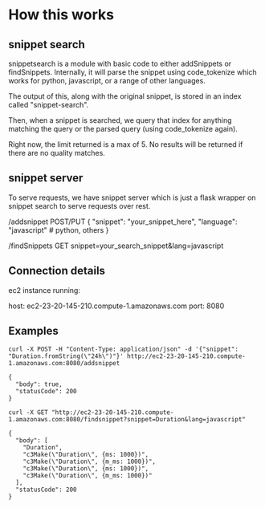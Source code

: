 # How this works 

## snippet search 
snippetsearch is a module with basic code to either addSnippets or findSnippets. Internally, it will parse the snippet using code_tokenize which works for python, javascript, or a range of other languages. 

The output of this, along with the original snippet, is stored in an index called "snippet-search".

Then, when a snippet is searched, we query that index for anything matching the query or the parsed query (using code_tokenize again).

Right now, the limit returned is a max of 5. No results will be returned if there are no quality matches.

## snippet server
To serve requests, we have snippet server which is just a flask wrapper on snippet search to serve requests over rest. 

/addsnippet POST/PUT 
{
  "snippet": "your_snippet_here",
  "language": "javascript" # python, others
}

/findSnippets GET
snippet=your_search_snippet&lang=javascript


## Connection details

ec2 instance running: 

host: ec2-23-20-145-210.compute-1.amazonaws.com
port: 8080

## Examples

```
curl -X POST -H "Content-Type: application/json" -d '{"snippet": "Duration.fromString(\"24h\")"}' http://ec2-23-20-145-210.compute-1.amazonaws.com:8080/addsnippet

{
  "body": true,
  "statusCode": 200
}
```

```
curl -X GET "http://ec2-23-20-145-210.compute-1.amazonaws.com:8080/findsnippet?snippet=Duration&lang=javascript"

{
  "body": [
    "Duration",
    "c3Make(\"Duration\", {ms: 1000})",
    "c3Make(\"Duration\", {m_ms: 1000})",
    "c3Make(\"Duration\", {ms: 1000})",
    "c3Make(\"Duration\", {m_ms: 1000})"
  ],
  "statusCode": 200
}
```
